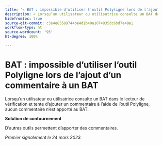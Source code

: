 ```yaml
---
title: '« BAT : impossible d’utiliser l’outil Polyligne lors de l’ajout d’un commentaire sur un BAT »'
description: « Lorsqu’un utilisateur ou utilisatrice consulte un BAT dans le lecteur de vérification et tente d’ajouter un commentaire à l’aide de l’outil Polyligne, aucun commentaire n’est apporté au BAT.  »
hidefromtoc: true
source-git-commit: c3a4e85589744be4d1b40a1074835dc6bd7a48a1
workflow-type: ht
source-wordcount: '95'
ht-degree: 100%

---
```



# BAT : impossible d’utiliser l’outil Polyligne lors de l’ajout d’un commentaire à un BAT

<!--This article is on the WF and WFP TOCs-->

Lorsqu’un utilisateur ou utilisatrice consulte un BAT dans le lecteur de vérification et tente d’ajouter un commentaire à l’aide de l’outil Polyligne, aucun commentaire n’est apporté au BAT.

**Solution de contournement**

D’autres outils permettent d’apporter des commentaires.

_Premier signalement le 24 mars 2023._

